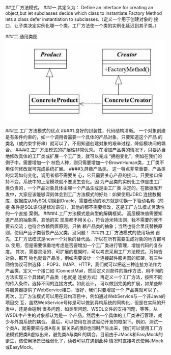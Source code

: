 ##工厂方法模式。
###一.其定义为：
Define an interface for creating an object,but let subclasses decide which class to
instantiate.Factory Method lets a class defer instantiation to subclasses.（定义一个用于创建对象的
接口，让子类决定实例化哪一个类。工厂方法使一个类的实例化延迟到其子类。）

###二.通用类图
  ![](.readMe_images/65798e7e.png)


###三.工厂方法模式的优点
####1.良好的封装性，代码结构清晰。
一个对象创建是有条件约束的，如一个调用者需要一个具体的产品对象，只要知道这个产品
的类名（或约束字符串）就可以了，不用知道创建对象的艰辛过程，降低模块间的耦合。
####2.工厂方法模式的扩展性非常优秀。
在增加产品类的情况下，只要适当地修改具体的工厂类或扩展一个工厂类，就可以完成
“拥抱变化”。例如在我们的例子中，需要增加一个
棕色人种，则只需要增加一个BrownHuman类，工厂类不用任何修改就可完成系统扩展。
####3.屏蔽产品类。
这一特点非常重要，产品类的实现如何变化，调用者都不需要关
心，它只需要关心产品的接口，只要接口保持不变，系统中的上层模块就不要发生变化。因
为产品类的实例化工作是由工厂类负责的，一个产品对象具体由哪一个产品生成是由工厂类
决定的。在数据库开发中，大家应该能够深刻体会到工厂方法模式的好处：如果使用JDBC
连接数据库，数据库从MySQL切换到Oracle，需要改动的地方就是切换一下驱动名称（前提
条件是SQL语句是标准语句），其他的都不需要修改，这是工厂方法模式灵活性的一个直接
案例。
####4.工厂方法模式是典型的解耦框架。
高层模块值需要知道产品的抽象类，其他的实
现类都不用关心，符合迪米特法则，我不需要的就不要去交流；也符合依赖倒置原则，只依
赖产品类的抽象；当然也符合里氏替换原则，使用产品子类替换产品父类，没问题！
###四.工厂方法模式的使用场景
首先，工厂方法模式是new一个对象的替代品，所以在所有需要生成对象的地方都可以
使用，但是需要慎重地考虑是否要增加一个工厂类进行管理，增加代码的复杂度。
其次，需要灵活的、可扩展的框架时，可以考虑采用工厂方法模式。万物皆对象，那万
物也就皆产品类，例如需要设计一个连接邮件服务器的框架，有三种网络协议可供选择：
POP3、IMAP、HTTP，我们就可以把这三种连接方法作为产品类，定义一个接口如
IConnectMail，然后定义对邮件的操作方法，用不同的方法实现三个具体的产品类（也就是
连接方式）再定义一个工厂方法，按照不同的传入条件，选择不同的连接方式。如此设计，
可以做到完美的扩展，如某些邮件服务器提供了WebService接口，很好，我们只要增加一个
产品类就可以了。
再次，工厂方法模式可以用在异构项目中，例如通过WebService与一个非Java的项目交
互，虽然WebService号称是可以做到异构系统的同构化，但是在实际的开发中，还是会碰到
很多问题，如类型问题、WSDL文件的支持问题，等等。从WSDL中产生的对象都认为是一
个产品，然后由一个具体的工厂类进行管理，减少与外围系统的耦合。
最后，可以使用在测试驱动开发的框架下。例如，测试一个类A，就需要把与类A有关
联关系的类B也同时产生出来，我们可以使用工厂方法模式把类B虚拟出来，避免类A与类B
的耦合。目前由于JMock和EasyMock的诞生，该使用场景已经弱化了，读者可以在遇到此种
情况时直接考虑使用JMock或EasyMock。